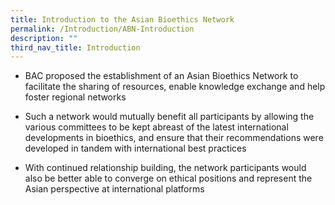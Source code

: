 ```yaml
---
title: Introduction to the Asian Bioethics Network
permalink: /Introduction/ABN-Introduction
description: ""
third_nav_title: Introduction
---
```





* BAC proposed the establishment of an Asian Bioethics Network to facilitate the sharing of
resources, enable knowledge exchange and help foster regional networks <br>

* Such a network would mutually benefit all participants by allowing the various committees to be kept abreast of the latest international developments in bioethics, and ensure that their
recommendations were developed in tandem with international best practices <br>

* With continued relationship building, the network participants would also be better able to
converge on ethical positions and represent the Asian perspective at international platforms<br>